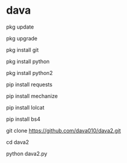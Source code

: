 # dava

pkg update

pkg upgrade

pkg install git

pkg install python

pkg install python2

pip install requests

pip install mechanize

pip install lolcat

pip install bs4

git clone https://github.com/dava010/dava2.git

cd dava2

python dava2.py
